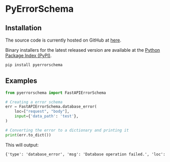 # PyErrorSchema

## Installation

The source code is currently hosted on GitHub at [here](https://github.com/sodinfeliz/PyErrorSchema).

Binary installers for the latest released version are available at the [Python Package Index (PyPI)](https://pypi.org/project/pyerrorschema/).

```sh
pip install pyerrorschema
```

## Examples

```python
from pyerrorschema import FastAPIErrorSchema

# Creating a error schema
err = FastAPIErrorSchema.database_error(
    loc=["request", "body"],
    input={'data_path': 'test'},
)

# Converting the error to a dictionary and printing it
print(err.to_dict())
```

This will output:

```txt
{'type': 'database_error', 'msg': 'Database operation failed.', 'loc': ['request', 'body'], 'input': {'data_path': 'test'}}
```

